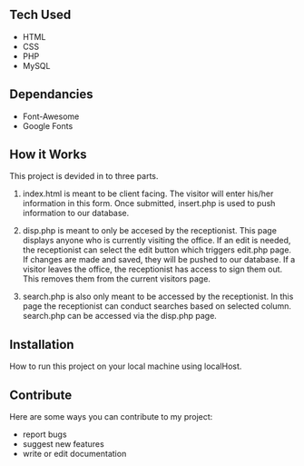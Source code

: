 ## Tech Used
* HTML
* CSS
* PHP
* MySQL

## Dependancies
* Font-Awesome
* Google Fonts

## How it Works
This project is devided in to three parts. 

1. index.html is meant to be client facing. The visitor will enter his/her information in this form. Once submitted, insert.php is used to push information to our database. 

2. disp.php is meant to only be accesed by the receptionist. This page displays anyone who is currently visiting the office. If an edit is needed, the receptionist can select the edit button which triggers edit.php page. If changes are made and saved, they will be pushed to our database. If a visitor leaves the office, the receptionist has access to sign them out. This removes them from the current visitors page.

3. search.php is also only meant to be accessed by the receptionist. In this page the receptionist can conduct searches based on selected column. search.php can be accessed via the disp.php page.

## Installation
How to run this project on your local machine using localHost.


## Contribute
Here are some ways you can contribute to my project:

* report bugs
* suggest new features
* write or edit documentation
